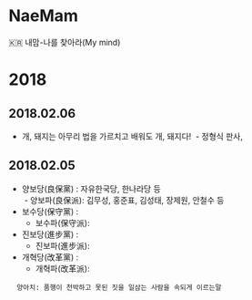 # NaeMam
:kr: 내맘-나를 찾아라(My mind)

# 2018

## 2018.02.06

* 개, 돼지는 아무리 법을 가르치고 배워도 개, 돼지다!
  - 정형식 판사,
  
## 2018.02.05

* 양보당(良保黨)  : 자유한국당, 한나라당 등  
  - 양보파(良保派): 김무성, 홍준표, 김성태, 장제원, 안철수 등
* 보수당(保守黨)  :
  - 보수파(保守派):
* 진보당(進步黨)  :
  - 진보파(進步派):
* 개혁당(改革黨)  :
  - 개혁파(改革派):

```
  양아치: 품행이 천박하고 못된 짓을 일삼는 사람을 속되게 이르는말
```

